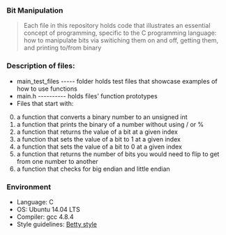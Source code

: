 ### Bit Manipulation
> Each file in this repository holds code that illustrates an essential concept of programming, specific to the C programming language: how to manipulate bits via switiching them on and off, getting them, and printing to/from binary

### Description of files:
- main_test_files ----- folder holds test files that showcase examples of how to use functions
- main.h ---------- holds files' function prototypes
- Files that start with:

0. a function that converts a binary number to an unsigned int
1. a function that prints the binary of a number without using / or %
2. a function that returns the value of a bit at a given index
3. a function that sets the value of a bit to 1 at a given index
4. a function that sets the value of a bit to 0 at a given index
5. a function that returns the number of bits you would need to flip to get from one number to another
6. a function that checks for big endian and little endian

### Environment
- Language: C
- OS: Ubuntu 14.04 LTS
- Compiler: gcc 4.8.4
- Style guidelines: [Betty style](https://github.com/holbertonschool/Betty/wiki)
